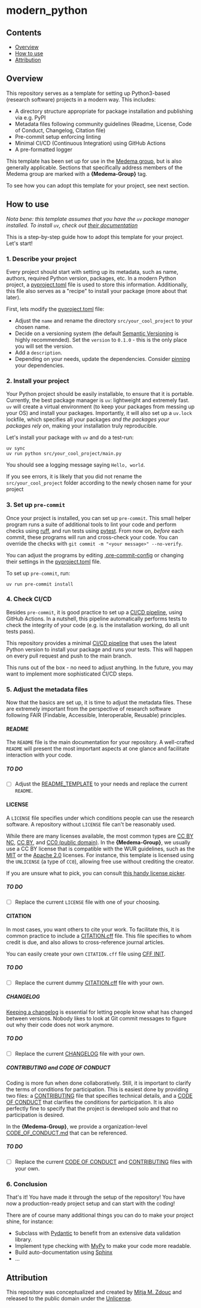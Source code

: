 modern_python
=========

Contents
-----------------
- [Overview](#overview)
- [How to use](#how-to-use)
- [Attribution](#attribution)

## Overview

This repository serves as a template for setting up Python3-based (research software) projects in a modern way. This includes:

- A directory structure appropriate for package installation and publishing via e.g. PyPI
- Metadata files following community guidelines (Readme, License, Code of Conduct, Changelog, Citation file)
- Pre-commit setup enforcing linting
- Minimal CI/CD (Continuous Integration) using GitHub Actions
- A pre-formatted logger

This template has been set up for use in the [Medema group](https://github.com/medema-group), but is also generally applicable.
Sections that specifically address members of the Medema group are marked with a **{Medema-Group}** tag.

To see how you can adopt this template for your project, see next section.

## How to use

*Nota bene: this template assumes that you have the `uv` package manager installed. To install `uv`, check out [their documentation](https://docs.astral.sh/uv/getting-started/installation/)*

This is a step-by-step guide how to adopt this template for your project. Let's start!

### 1. Describe your project

Every project should start with setting up its metadata, such as name, authors, required Python version, packages, etc.
In a modern Python project, a [pyproject.toml](./pyproject.toml) file is used to store this information. 
Additionally, this file also serves as a "recipe" to install your package (more about that later).

First, lets modify the [pyproject.toml](./pyproject.toml) file:

- Adjust the `name` and rename the directory `src/your_cool_project` to your chosen name.
- Decide on a versioning system (the default [Semantic Versioning](https://semver.org/) is highly recommended). Set the `version` to `0.1.0` - this is the only place you will set the version.
- Add a `description`.
- Depending on your needs, update the dependencies. Consider [pinning](https://packaging.python.org/en/latest/guides/writing-pyproject-toml/) your dependencies.

### 2. Install your project

Your Python project should be easily installable, to ensure that it is portable. 
Currently, the best package manager is `uv`: lightweight and extremely fast. 
`uv` will create a virtual environment (to keep your packages from messing up your OS) and install your packages.
Importantly, it will also set up a `uv.lock` lockfile, which specifies all your packages *and the packages your packages rely on*, making your installation truly reproducible. 

Let's install your package with `uv` and do a test-run:

```commandline
uv sync
uv run python src/your_cool_project/main.py
```

You should see a logging message saying `Hello, world`.

If you see errors, it is likely that you did not rename the `src/your_cool_project` folder according to the newly chosen name for your project

### 3. Set up `pre-commit`

Once your project is installed, you can set up `pre-commit`. 
This small helper program runs a suite of additional tools to lint your code and perform checks using [ruff](https://docs.astral.sh/ruff/), and run tests using [pytest](https://docs.pytest.org/en/stable/).
From now on, *before* each commit, these programs will run and cross-check your code.
You can override the checks with `git commit -m "<your message>" --no-verify`.

You can adjust the programs by editing [.pre-commit-config](./.pre-commit-config.yaml) or changing their settings in the [pyproject.toml](./pyproject.toml) file.

To set up `pre-commit`, run:

```commandline
uv run pre-commit install
```

### 4. Check CI/CD

Besides `pre-commit`, it is good practice to set up a [CI/CD pipeline](https://en.wikipedia.org/wiki/CI/CD), using GitHub Actions.
In a nutshell, this pipeline automatically performs tests to check the integrity of your code (e.g. is the installation working, do all unit tests pass).

This repository provides a minimal [CI/CD pipeline](.github/cicd.yml) that uses the latest Python version to install your package and runs your tests. 
This will happen on every pull request and push to the main branch.

This runs out of the box - no need to adjust anything. 
In the future, you may want to implement more sophisticated CI/CD steps.

### 5. Adjust the metadata files

Now that the basics are set up, it is time to adjust the metadata files. 
These are extremely important from the perspective of research software following FAIR (Findable, Accessible, Interoperable, Reusable) principles.

#### README

The `README` file is the main documentation for your repository.
A well-crafted `README` will present the most important aspects at one glance and facilitate interaction with your code.

##### TO DO

- [ ] Adjust the [README_TEMPLATE](./README_TEMPLATE.md) to your needs and replace the current `README`.

#### LICENSE

A `LICENSE` file specifies under which conditions people can use the research software. 
A repository without `LICENSE` file can't be reasonably used.

While there are many licenses available, the most common types are [CC BY NC](https://creativecommons.org/licenses/by-nc/4.0/deed), [CC BY](https://creativecommons.org/licenses/by/4.0/deed.en), and [CC0 (public domain)](https://creativecommons.org/public-domain/cc0/).
In the **{Medema-Group}**, we usually use a CC BY license that is compatible with the WUR guidelines, such as the [MIT](https://opensource.org/license/mit) or the [Apache 2.0](https://opensource.org/license/apache-2-0) licenses.
For instance, this template is licensed using the `UNLICENSE` (a type of `CC0`), allowing free use without crediting the creator.

If you are unsure what to pick, you can consult [this handy license picker](https://creativecommons.org/chooser/).

##### TO DO

- [ ] Replace the current `LICENSE` file with one of your choosing.

#### CITATION

In most cases, you want others to cite your work. 
To facilitate this, it is common practice to include a [CITATION.cff](./CITATION.cff) file.
This file specifies to whom credit is due, and also allows to cross-reference journal articles.

You can easily create your own `CITATION.cff` file using [CFF INIT](https://citation-file-format.github.io/cff-initializer-javascript/#/).

##### TO DO

- [ ] Replace the current dummy [CITATION.cff](CITATION.cff) file with your own.

##### CHANGELOG

[Keeping a changelog](https://keepachangelog.com/en/1.1.0/) is essential for letting people know what has changed between versions.
Nobody likes to look at Git commit messages to figure out why their code does not work anymore.

##### TO DO

- [ ] Replace the current [CHANGELOG](CHANGELOG.md) file with your own.

##### CONTRIBUTING and CODE OF CONDUCT

Coding is more fun when done collaboratively. 
Still, it is important to clarify the terms of conditions for participation. 
This is easiest done by providing two files: a [CONTRIBUTING](CONTRIBUTING.md) file that specifies technical details, and a [CODE OF CONDUCT](CODE_OF_CONDUCT.md) that clarifies the conditions for participation.
It is also perfectly fine to specify that the project is developed solo and that no participation is desired.

In the **{Medema-Group}**, we provide a organization-level [CODE_OF_CONDUCT.md](https://github.com/medema-group/.github/blob/main/CODE_OF_CONDUCT.md) that can be referenced.

##### TO DO

- [ ] Replace the current [CODE OF CONDUCT](CODE_OF_CONDUCT.md) and [CONTRIBUTING](CONTRIBUTING.md) files with your own.


### 6. Conclusion

That's it! You have made it through the setup of the repository!
You have now a production-ready project setup and can start with the coding!

There are of course many additional things you can do to make your project shine, for instance:

- Subclass with [Pydantic](https://docs.pydantic.dev/latest/) to benefit from an extensive data validation library.
- Implement type checking with [MyPy](https://mypy-lang.org/) to make your code more readable.
- Build auto-documentation using [Sphinx](https://www.sphinx-doc.org/en/master/)
- ...

## Attribution

This repository was conceptualized and created by [Mitja M. Zdouc](https://mmzdouc.github.io/) and released to the public domain under the [Unlicense](LICENSE).
